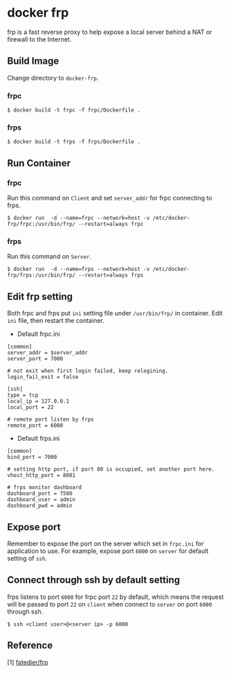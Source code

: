 # docker frp
frp is a fast reverse proxy to help expose a local server behind a NAT or firewall to the Internet.

## Build Image
Change directory to `docker-frp`.

### frpc
```
$ docker build -t frpc -f frpc/Dockerfile .
```

### frps
```
$ docker build -t frps -f frps/Dockerfile .
```

## Run Container

### frpc
Run this command on `Client` and set `server_addr` for frpc connecting to frps.
```
$ docker run  -d --name=frpc --network=host -v /etc/docker-frp/frpc:/usr/bin/frp/ --restart=always frpc
```

### frps
Run this command on `Server`.
```
$ docker run  -d --name=frps --network=host -v /etc/docker-frp/frps:/usr/bin/frp/ --restart=always frps
```

## Edit frp setting
Both frpc and frps put `ini` setting file under `/usr/bin/frp/` in container. Edit `ini` file, then restart the container.

* Default frpc.ini
```
[common]
server_addr = $server_addr
server_port = 7000

# not exit when first login failed, keep relogining.
login_fail_exit = false 

[ssh]
type = tcp
local_ip = 127.0.0.1
local_port = 22

# remote port listen by frps
remote_port = 6000
```

* Default frps.ini
```
[common]
bind_port = 7000

# setting http port, if port 80 is occupied, set another port here. 
vhost_http_port = 8081

# frps monitor dashboard
dashboard_port = 7500
dashboard_user = admin
dashboard_pwd = admin
```

## Expose port
Remember to expose the port on the server which set in `frpc.ini` for application to use. For example, expose port `6000` on `server` for default setting of `ssh`.

## Connect through ssh by default setting
frps listens to port `6000` for frpc port `22` by default, which means the request will be passed to port `22` on `client` when connect to `server` on port `6000` through ssh. 
```
$ ssh <client user>@<server ip> -p 6000
```

## Reference
[1] [fatedier/frp](https://github.com/fatedier/frp)
